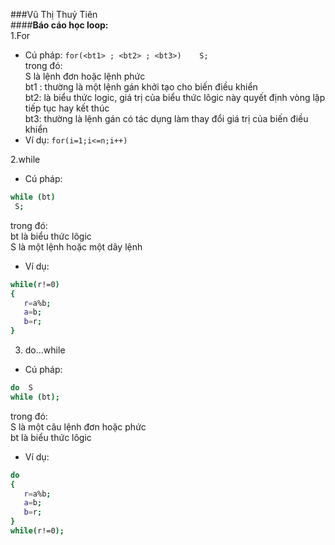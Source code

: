 ###Vũ Thị Thuỷ Tiên  
####**Báo cáo học loop:**  
1.For  
- Cú pháp: `for(<bt1> ; <bt2> ; <bt3>)    S;`  
trong đó:  
S là lệnh đơn hoặc lệnh phức  
bt1 : thường là một lệnh gán khởi tạo cho biến điều
khiển  
bt2: là biểu thức logic, giá trị của biểu thức lôgic
này quyết định vòng lặp tiếp tục hay kết thúc  
bt3: thường là lệnh gán có tác dụng làm thay đổi
giá trị của biến điều khiển
- Ví dụ: `for(i=1;i<=n;i++)`  

2.while  
- Cú pháp: 
```sh
while (bt)  
 S;
```  
trong đó:  
bt là biểu thức lôgic  
S là một lệnh hoặc một dãy lệnh
- Ví dụ: 
```sh
while(r!=0)
{
   r=a%b;
   a=b;
   b=r;
}
```
3. do...while
- Cú pháp: 
```sh
do  S
while (bt);
```
trong đó:  
S là một câu lệnh đơn hoặc phức  
bt là biểu thức lôgic
- Ví dụ: 
```sh
do  
{
   r=a%b;
   a=b;
   b=r;
}
while(r!=0);
```